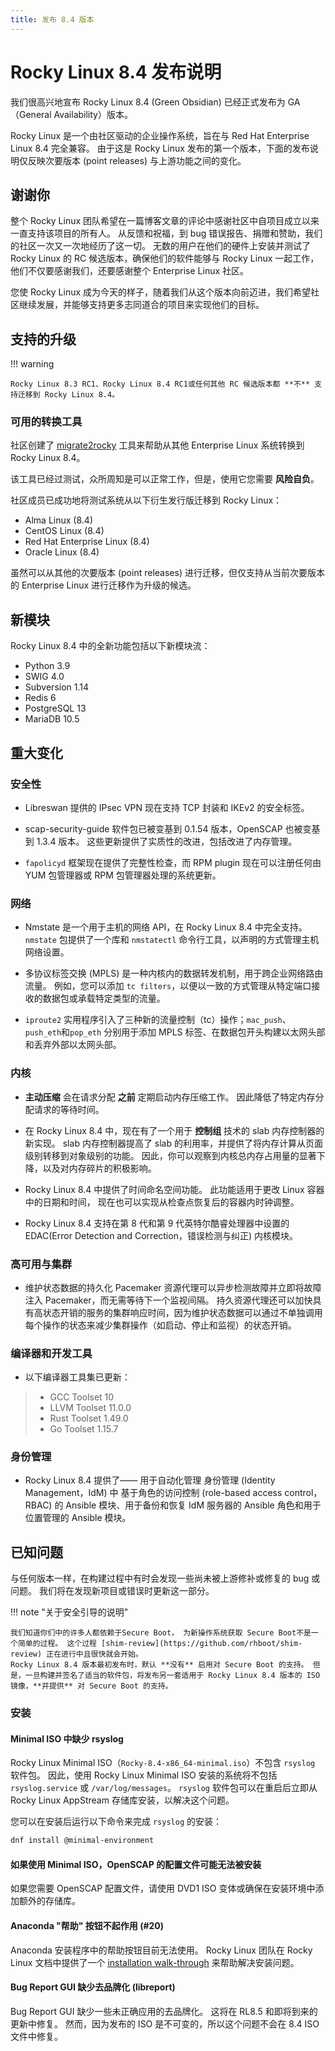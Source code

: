 ```yaml
---
title: 发布 8.4 版本
---
```


# Rocky Linux 8.4 发布说明

我们很高兴地宣布 Rocky Linux 8.4 (Green Obsidian) 已经正式发布为 GA（General Availability）版本。

Rocky Linux 是一个由社区驱动的企业操作系统，旨在与 Red Hat Enterprise Linux 8.4 完全兼容。 由于这是 Rocky Linux 发布的第一个版本，下面的发布说明仅反映次要版本 (point releases) 与上游功能之间的变化。

## 谢谢你

整个 Rocky Linux 团队希望在一篇博客文章的评论中感谢社区中自项目成立以来一直支持该项目的所有人。 从反馈和祝福，到 bug 错误报告、捐赠和赞助，我们的社区一次又一次地经历了这一切。 无数的用户在他们的硬件上安装并测试了 Rocky Linux 的 RC 候选版本，确保他们的软件能够与 Rocky Linux 一起工作，他们不仅要感谢我们，还要感谢整个 Enterprise Linux 社区。

您使 Rocky Linux 成为今天的样子，随着我们从这个版本向前迈进，我们希望社区继续发展，并能够支持更多志同道合的项目来实现他们的目标。

## 支持的升级

!!! warning

    Rocky Linux 8.3 RC1、Rocky Linux 8.4 RC1或任何其他 RC 候选版本都 **不** 支持迁移到 Rocky Linux 8.4。

### 可用的转换工具

社区创建了 [migrate2rocky](https://github.com/rocky-linux/rocky-tools/tree/main/migrate2rocky) 工具来帮助从其他 Enterprise Linux 系统转换到 Rocky Linux 8.4。

该工具已经过测试，众所周知是可以正常工作，但是，使用它您需要 **风险自负**。

社区成员已成功地将测试系统从以下衍生发行版迁移到 Rocky Linux：

- Alma Linux (8.4)
- CentOS Linux (8.4)
- Red Hat Enterprise Linux (8.4)
- Oracle Linux (8.4)

虽然可以从其他的次要版本 (point releases) 进行迁移，但仅支持从当前次要版本的 Enterprise Linux 进行迁移作为升级的候选。

## 新模块

Rocky Linux 8.4 中的全新功能包括以下新模块流：

- Python 3.9
- SWIG 4.0
- Subversion 1.14
- Redis 6
- PostgreSQL 13
- MariaDB 10.5

## 重大变化

### 安全性

- Libreswan 提供的 IPsec VPN 现在支持 TCP 封装和 IKEv2 的安全标签。

- scap-security-guide 软件包已被变基到 0.1.54 版本，OpenSCAP 也被变基到 1.3.4 版本。 这些更新提供了实质性的改进，包括改进了内存管理。

- `fapolicyd` 框架现在提供了完整性检查，而 RPM plugin 现在可以注册任何由 YUM 包管理器或 RPM 包管理器处理的系统更新。

### 网络

- Nmstate 是一个用于主机的网络 API，在 Rocky Linux 8.4 中完全支持。 `nmstate` 包提供了一个库和 `nmstatectl` 命令行工具，以声明的方式管理主机网络设置。

- 多协议标签交换 (MPLS) 是一种内核内的数据转发机制，用于跨企业网络路由流量。 例如，您可以添加 `tc filters`，以便以一致的方式管理从特定端口接收的数据包或承载特定类型的流量。

- `iproute2` 实用程序引入了三种新的流量控制（tc）操作；`mac_push`、`push_eth`和`pop_eth` 分别用于添加 MPLS 标签、在数据包开头构建以太网头部和丢弃外部以太网头部。

### 内核

- **主动压缩** 会在请求分配 **之前** 定期启动内存压缩工作。 因此降低了特定内存分配请求的等待时间。

- 在 Rocky Linux 8.4 中，现在有了一个用于 **控制组** 技术的 slab 内存控制器的新实现。 slab 内存控制器提高了 slab 的利用率，并提供了将内存计算从页面级别转移到对象级别的功能。 因此，你可以观察到内核总内存占用量的显著下降，以及对内存碎片的积极影响。

- Rocky Linux 8.4 中提供了时间命名空间功能。 此功能适用于更改 Linux 容器中的日期和时间， 现在也可以实现从检查点恢复后的容器内时钟调整。

- Rocky Linux 8.4 支持在第 8 代和第 9 代英特尔酷睿处理器中设置的 EDAC(Error Detection and Correction，错误检测与纠正) 内核模块。

### 高可用与集群

- 维护状态数据的持久化 Pacemaker 资源代理可以异步检测故障并立即将故障注入 Pacemaker，而无需等待下一个监视间隔。 持久资源代理还可以加快具有高状态开销的服务的集群响应时间，因为维护状态数据可以通过不单独调用每个操作的状态来减少集群操作（如启动、停止和监视）的状态开销。

### 编译器和开发工具

- 以下编译器工具集已更新：

> * GCC Toolset 10
> * LLVM Toolset 11.0.0
> * Rust Toolset 1.49.0
> * Go Toolset 1.15.7

### 身份管理

- Rocky Linux 8.4 提供了—— 用于自动化管理 身份管理 (Identity Management，IdM) 中 基于角色的访问控制 (role-based access control，RBAC) 的 Ansible 模块、用于备份和恢复 IdM 服务器的 Ansible 角色和用于位置管理的 Ansible 模块。

## 已知问题

与任何版本一样，在构建过程中有时会发现一些尚未被上游修补或修复的 bug 或问题。 我们将在发现新项目或错误时更新这一部分。

!!! note "关于安全引导的说明"

    我们知道你们中的许多人都依赖于Secure Boot， 为新操作系统获取 Secure Boot不是一个简单的过程。 这个过程 [shim-review](https://github.com/rhboot/shim-review) 正在进行中且很快就会开始。
    Rocky Linux 8.4 版本最初发布时，默认 **没有** 启用对 Secure Boot 的支持。 但是，一旦构建并签名了适当的软件包，将发布另一套适用于 Rocky Linux 8.4 版本的 ISO 镜像，**并提供** 对 Secure Boot 的支持。

### 安装

#### Minimal ISO 中缺少 rsyslog

Rocky Linux Minimal ISO（`Rocky-8.4-x86_64-minimal.iso`）不包含 `rsyslog` 软件包。 因此，使用 Rocky Linux Minimal ISO 安装的系统将不包括 `rsyslog.service` 或 `/var/log/messages`。 `rsyslog` 软件包可以在重启后立即从 Rocky Linux AppStream 存储库安装，以解决这个问题。

您可以在安装后运行以下命令来完成 `rsyslog` 的安装：

```bash
dnf install @minimal-environment
```

#### 如果使用 Minimal ISO，OpenSCAP 的配置文件可能无法被安装

如果您需要 OpenSCAP 配置文件，请使用 DVD1 ISO 变体或确保在安装环境中添加额外的存储库。

#### Anaconda "帮助" 按钮不起作用 (#20)

Anaconda 安装程序中的帮助按钮目前无法使用。 Rocky Linux 团队在 Rocky Linux 文档中提供了一个 [installation walk-through](../guides/installation.md) 来帮助解决安装问题。

#### Bug Report GUI 缺少去品牌化 (libreport)

Bug Report GUI 缺少一些未正确应用的去品牌化。 这将在 RL8.5 和即将到来的更新中修复。 然而，因为发布的 ISO 是不可变的，所以这个问题不会在 8.4 ISO 文件中修复。

